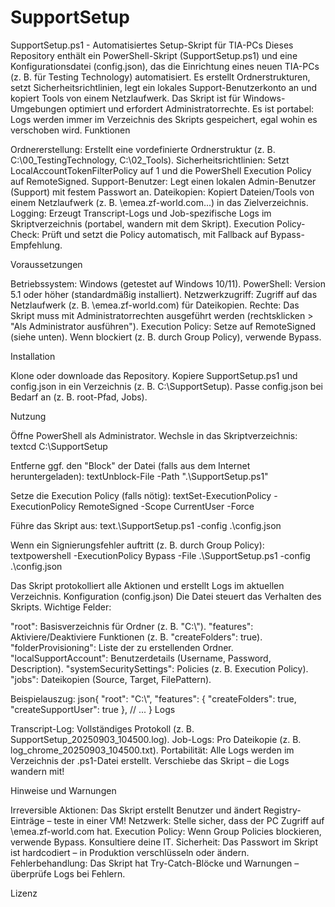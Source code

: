 # SupportSetup
SupportSetup.ps1 - Automatisiertes Setup-Skript für TIA-PCs
Dieses Repository enthält ein PowerShell-Skript (SupportSetup.ps1) und eine Konfigurationsdatei (config.json), das die Einrichtung eines neuen TIA-PCs (z. B. für Testing Technology) automatisiert. Es erstellt Ordnerstrukturen, setzt Sicherheitsrichtlinien, legt ein lokales Support-Benutzerkonto an und kopiert Tools von einem Netzlaufwerk.
Das Skript ist für Windows-Umgebungen optimiert und erfordert Administratorrechte. Es ist portabel: Logs werden immer im Verzeichnis des Skripts gespeichert, egal wohin es verschoben wird.
Funktionen

Ordnererstellung: Erstellt eine vordefinierte Ordnerstruktur (z. B. C:\00_TestingTechnology, C:\02_Tools).
Sicherheitsrichtlinien: Setzt LocalAccountTokenFilterPolicy auf 1 und die PowerShell Execution Policy auf RemoteSigned.
Support-Benutzer: Legt einen lokalen Admin-Benutzer (Support) mit festem Passwort an.
Dateikopien: Kopiert Dateien/Tools von einem Netzlaufwerk (z. B. \\emea.zf-world.com\...) in das Zielverzeichnis.
Logging: Erzeugt Transcript-Logs und Job-spezifische Logs im Skriptverzeichnis (portabel, wandern mit dem Skript).
Execution Policy-Check: Prüft und setzt die Policy automatisch, mit Fallback auf Bypass-Empfehlung.

Voraussetzungen

Betriebssystem: Windows (getestet auf Windows 10/11).
PowerShell: Version 5.1 oder höher (standardmäßig installiert).
Netzwerkzugriff: Zugriff auf das Netzlaufwerk (z. B. \\emea.zf-world.com) für Dateikopien.
Rechte: Das Skript muss mit Administratorrechten ausgeführt werden (rechtsklicken > "Als Administrator ausführen").
Execution Policy: Setze auf RemoteSigned (siehe unten). Wenn blockiert (z. B. durch Group Policy), verwende Bypass.

Installation

Klone oder downloade das Repository.
Kopiere SupportSetup.ps1 und config.json in ein Verzeichnis (z. B. C:\SupportSetup).
Passe config.json bei Bedarf an (z. B. root-Pfad, Jobs).

Nutzung

Öffne PowerShell als Administrator.
Wechsle in das Skriptverzeichnis:
textcd C:\SupportSetup

Entferne ggf. den "Block" der Datei (falls aus dem Internet heruntergeladen):
textUnblock-File -Path ".\SupportSetup.ps1"

Setze die Execution Policy (falls nötig):
textSet-ExecutionPolicy -ExecutionPolicy RemoteSigned -Scope CurrentUser -Force

Führe das Skript aus:
text.\SupportSetup.ps1 -config .\config.json

Wenn ein Signierungsfehler auftritt (z. B. durch Group Policy):
textpowershell -ExecutionPolicy Bypass -File .\SupportSetup.ps1 -config .\config.json




Das Skript protokolliert alle Aktionen und erstellt Logs im aktuellen Verzeichnis.
Konfiguration (config.json)
Die Datei steuert das Verhalten des Skripts. Wichtige Felder:

"root": Basisverzeichnis für Ordner (z. B. "C:\\").
"features": Aktiviere/Deaktiviere Funktionen (z. B. "createFolders": true).
"folderProvisioning": Liste der zu erstellenden Ordner.
"localSupportAccount": Benutzerdetails (Username, Password, Description).
"systemSecuritySettings": Policies (z. B. Execution Policy).
"jobs": Dateikopien (Source, Target, FilePattern).

Beispielauszug:
json{
  "root": "C:\\",
  "features": {
    "createFolders": true,
    "createSupportUser": true
  },
  // ...
}
Logs

Transcript-Log: Vollständiges Protokoll (z. B. SupportSetup_20250903_104500.log).
Job-Logs: Pro Dateikopie (z. B. log_chrome_20250903_104500.txt).
Portabilität: Alle Logs werden im Verzeichnis der .ps1-Datei erstellt. Verschiebe das Skript – die Logs wandern mit!

Hinweise und Warnungen

Irreversible Aktionen: Das Skript erstellt Benutzer und ändert Registry-Einträge – teste in einer VM!
Netzwerk: Stelle sicher, dass der PC Zugriff auf \\emea.zf-world.com hat.
Execution Policy: Wenn Group Policies blockieren, verwende Bypass. Konsultiere deine IT.
Sicherheit: Das Passwort im Skript ist hardcodiert – in Produktion verschlüsseln oder ändern.
Fehlerbehandlung: Das Skript hat Try-Catch-Blöcke und Warnungen – überprüfe Logs bei Fehlern.

Lizenz
